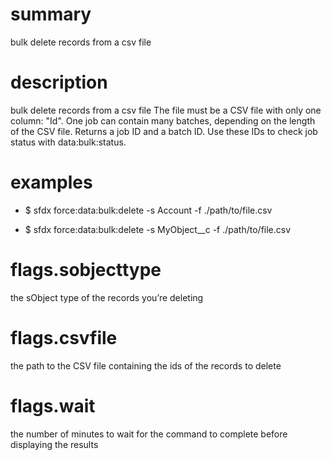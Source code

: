 # summary

bulk delete records from a csv file

# description

bulk delete records from a csv file
The file must be a CSV file with only one column: "Id".
One job can contain many batches, depending on the length of the CSV file.
Returns a job ID and a batch ID. Use these IDs to check job status with data:bulk:status.

# examples

- $ sfdx force:data:bulk:delete -s Account -f ./path/to/file.csv

- $ sfdx force:data:bulk:delete -s MyObject\_\_c -f ./path/to/file.csv

# flags.sobjecttype

the sObject type of the records you’re deleting

# flags.csvfile

the path to the CSV file containing the ids of the records to delete

# flags.wait

the number of minutes to wait for the command to complete before displaying the results
